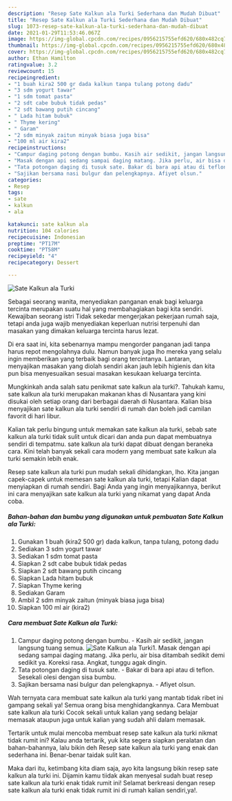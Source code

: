 ```yaml
---
description: "Resep Sate Kalkun ala Turki Sederhana dan Mudah Dibuat"
title: "Resep Sate Kalkun ala Turki Sederhana dan Mudah Dibuat"
slug: 1073-resep-sate-kalkun-ala-turki-sederhana-dan-mudah-dibuat
date: 2021-01-29T11:53:46.067Z
image: https://img-global.cpcdn.com/recipes/0956215755efd620/680x482cq70/sate-kalkun-ala-turki-foto-resep-utama.jpg
thumbnail: https://img-global.cpcdn.com/recipes/0956215755efd620/680x482cq70/sate-kalkun-ala-turki-foto-resep-utama.jpg
cover: https://img-global.cpcdn.com/recipes/0956215755efd620/680x482cq70/sate-kalkun-ala-turki-foto-resep-utama.jpg
author: Ethan Hamilton
ratingvalue: 3.2
reviewcount: 15
recipeingredient:
- "1 buah kira2 500 gr dada kalkun tanpa tulang potong dadu"
- "3 sdm yogurt tawar"
- "1 sdm tomat pasta"
- "2 sdt cabe bubuk tidak pedas"
- "2 sdt bawang putih cincang"
- " Lada hitam bubuk"
- " Thyme kering"
- " Garam"
- "2 sdm minyak zaitun minyak biasa juga bisa"
- "100 ml air kira2"
recipeinstructions:
- "Campur daging potong dengan bumbu. Kasih air sedikit, jangan langsung tuang semua."
- "Masak dengan api sedang sampai daging matang. Jika perlu, air bisa ditambah sedikit demi sedikit ya. Koreksi rasa. Angkat, tunggu agak dingin."
- "Tata potongan daging di tusuk sate. Bakar di bara api atau di teflon. Sesekali olesi dengan sisa bumbu."
- "Sajikan bersama nasi bulgur dan pelengkapnya. Afiyet olsun."
categories:
- Resep
tags:
- sate
- kalkun
- ala

katakunci: sate kalkun ala 
nutrition: 104 calories
recipecuisine: Indonesian
preptime: "PT17M"
cooktime: "PT58M"
recipeyield: "4"
recipecategory: Dessert

---
```



![Sate Kalkun ala Turki](https://img-global.cpcdn.com/recipes/0956215755efd620/680x482cq70/sate-kalkun-ala-turki-foto-resep-utama.jpg)

Sebagai seorang wanita, menyediakan panganan enak bagi keluarga tercinta merupakan suatu hal yang membahagiakan bagi kita sendiri. Kewajiban seorang istri Tidak sekedar mengerjakan pekerjaan rumah saja, tetapi anda juga wajib menyediakan keperluan nutrisi terpenuhi dan masakan yang dimakan keluarga tercinta harus lezat.

Di era  saat ini, kita sebenarnya mampu mengorder panganan jadi tanpa harus repot mengolahnya dulu. Namun banyak juga lho mereka yang selalu ingin memberikan yang terbaik bagi orang tercintanya. Lantaran, menyajikan masakan yang diolah sendiri akan jauh lebih higienis dan kita pun bisa menyesuaikan sesuai masakan kesukaan keluarga tercinta. 



Mungkinkah anda salah satu penikmat sate kalkun ala turki?. Tahukah kamu, sate kalkun ala turki merupakan makanan khas di Nusantara yang kini disukai oleh setiap orang dari berbagai daerah di Nusantara. Kalian bisa menyajikan sate kalkun ala turki sendiri di rumah dan boleh jadi camilan favorit di hari libur.

Kalian tak perlu bingung untuk memakan sate kalkun ala turki, sebab sate kalkun ala turki tidak sulit untuk dicari dan anda pun dapat membuatnya sendiri di tempatmu. sate kalkun ala turki dapat dibuat dengan beraneka cara. Kini telah banyak sekali cara modern yang membuat sate kalkun ala turki semakin lebih enak.

Resep sate kalkun ala turki pun mudah sekali dihidangkan, lho. Kita jangan capek-capek untuk memesan sate kalkun ala turki, tetapi Kalian dapat menyiapkan di rumah sendiri. Bagi Anda yang ingin menyajikannya, berikut ini cara menyajikan sate kalkun ala turki yang nikamat yang dapat Anda coba.

<!--inarticleads1-->

##### Bahan-bahan dan bumbu yang digunakan untuk pembuatan Sate Kalkun ala Turki:

1. Gunakan 1 buah (kira2 500 gr) dada kalkun, tanpa tulang, potong dadu
1. Sediakan 3 sdm yogurt tawar
1. Sediakan 1 sdm tomat pasta
1. Siapkan 2 sdt cabe bubuk tidak pedas
1. Siapkan 2 sdt bawang putih cincang
1. Siapkan  Lada hitam bubuk
1. Siapkan  Thyme kering
1. Sediakan  Garam
1. Ambil 2 sdm minyak zaitun (minyak biasa juga bisa)
1. Siapkan 100 ml air (kira2)




<!--inarticleads2-->

##### Cara membuat Sate Kalkun ala Turki:

1. Campur daging potong dengan bumbu. - Kasih air sedikit, jangan langsung tuang semua.
<img src="https://img-global.cpcdn.com/steps/27a57530b89f522f/160x128cq70/sate-kalkun-ala-turki-langkah-memasak-1-foto.jpg" alt="Sate Kalkun ala Turki">1. Masak dengan api sedang sampai daging matang. Jika perlu, air bisa ditambah sedikit demi sedikit ya. Koreksi rasa. Angkat, tunggu agak dingin.
1. Tata potongan daging di tusuk sate. - Bakar di bara api atau di teflon. Sesekali olesi dengan sisa bumbu.
1. Sajikan bersama nasi bulgur dan pelengkapnya. - Afiyet olsun.




Wah ternyata cara membuat sate kalkun ala turki yang mantab tidak ribet ini gampang sekali ya! Semua orang bisa menghidangkannya. Cara Membuat sate kalkun ala turki Cocok sekali untuk kalian yang sedang belajar memasak ataupun juga untuk kalian yang sudah ahli dalam memasak.

Tertarik untuk mulai mencoba membuat resep sate kalkun ala turki nikmat tidak rumit ini? Kalau anda tertarik, yuk kita segera siapkan peralatan dan bahan-bahannya, lalu bikin deh Resep sate kalkun ala turki yang enak dan sederhana ini. Benar-benar taidak sulit kan. 

Maka dari itu, ketimbang kita diam saja, ayo kita langsung bikin resep sate kalkun ala turki ini. Dijamin kamu tiidak akan menyesal sudah buat resep sate kalkun ala turki enak tidak rumit ini! Selamat berkreasi dengan resep sate kalkun ala turki enak tidak rumit ini di rumah kalian sendiri,ya!.

